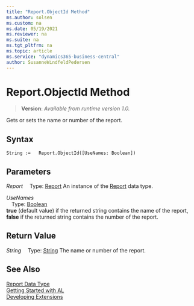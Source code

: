 ```yaml
---
title: "Report.ObjectId Method"
ms.author: solsen
ms.custom: na
ms.date: 05/19/2021
ms.reviewer: na
ms.suite: na
ms.tgt_pltfrm: na
ms.topic: article
ms.service: "dynamics365-business-central"
author: SusanneWindfeldPedersen
---
```

[//]: # (START>DO_NOT_EDIT)
[//]: # (IMPORTANT:Do not edit any of the content between here and the END>DO_NOT_EDIT.)
[//]: # (Any modifications should be made in the .xml files in the ModernDev repo.)
# Report.ObjectId Method
> **Version**: _Available from runtime version 1.0._

Gets or sets the name or number of the report.


## Syntax
```
String :=   Report.ObjectId([UseNames: Boolean])
```
## Parameters
*Report*
&emsp;Type: [Report](report-data-type.md)
An instance of the [Report](report-data-type.md) data type.

*UseNames*  
&emsp;Type: [Boolean](../boolean/boolean-data-type.md)  
**true** (default value) if the returned string contains the name of the report, **false** if the returned string contains the number of the report.  


## Return Value
*String*
&emsp;Type: [String](../string/string-data-type.md)
The name or number of the report.


[//]: # (IMPORTANT: END>DO_NOT_EDIT)
## See Also
[Report Data Type](report-data-type.md)  
[Getting Started with AL](../../devenv-get-started.md)  
[Developing Extensions](../../devenv-dev-overview.md)